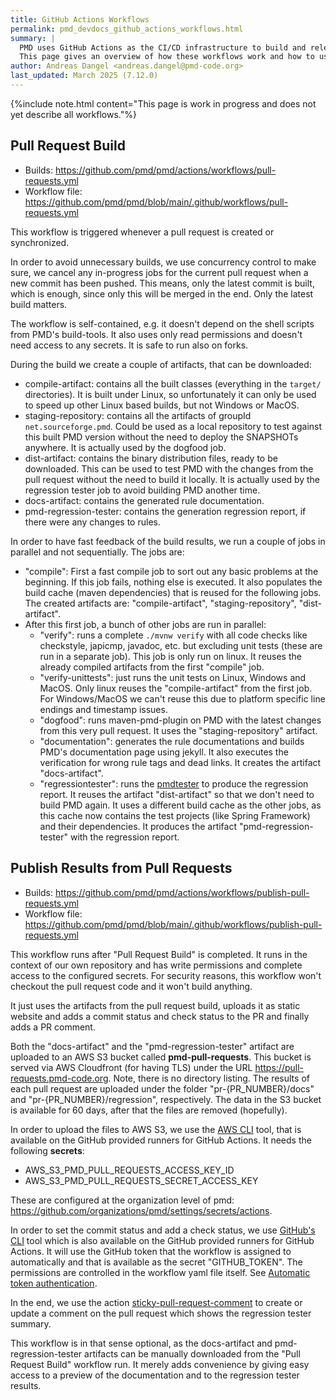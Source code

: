 ```yaml
---
title: GitHub Actions Workflows
permalink: pmd_devdocs_github_actions_workflows.html
summary: |
  PMD uses GitHub Actions as the CI/CD infrastructure to build and release new versions.
  This page gives an overview of how these workflows work and how to use them.
author: Andreas Dangel <andreas.dangel@pmd-code.org>
last_updated: March 2025 (7.12.0)
---
```


{%include note.html content="This page is work in progress and does not yet describe all workflows."%}

## Pull Request Build

* Builds: <https://github.com/pmd/pmd/actions/workflows/pull-requests.yml>
* Workflow file: <https://github.com/pmd/pmd/blob/main/.github/workflows/pull-requests.yml>

This workflow is triggered whenever a pull request is created or synchronized.

In order to avoid unnecessary builds, we use concurrency control to make sure, we cancel any in-progress jobs for
the current pull request when a new commit has been pushed. This means, only the latest commit is built, which
is enough, since only this will be merged in the end. Only the latest build matters.

The workflow is self-contained, e.g. it doesn't depend on the shell scripts from PMD's build-tools.
It also uses only read permissions and doesn't need access to any secrets. It is safe to run also on
forks.

During the build we create a couple of artifacts, that can be downloaded:

* compile-artifact: contains all the built classes (everything in the `target/` directories). It is built under Linux,
  so unfortunately it can only be used to speed up other Linux based builds, but not Windows or MacOS.
* staging-repository: contains all the artifacts of groupId `net.sourceforge.pmd`. Could be used as a local
  repository to test against this built PMD version without the need to deploy the SNAPSHOTs anywhere. It is
  actually used by the dogfood job.
* dist-artifact: contains the binary distribution files, ready to be downloaded. This can be used to test
  PMD with the changes from the pull request without the need to build it locally. It is actually used by the
  regression tester job to avoid building PMD another time.
* docs-artifact: contains the generated rule documentation.
* pmd-regression-tester: contains the generation regression report, if there were any changes to rules.

In order to have fast feedback of the build results, we run a couple of jobs in parallel and not sequentially.
The jobs are:

* "compile": First a fast compile job to sort out any basic problems at the beginning. If this job fails, nothing
  else is executed. It also populates the build cache (maven dependencies) that is reused for the following jobs.
  The created artifacts are: "compile-artifact", "staging-repository", "dist-artifact".
* After this first job, a bunch of other jobs are run in parallel:
    - "verify": runs a complete `./mvnw verify` with all code checks like checkstyle, japicmp, javadoc, etc.
      but excluding unit tests (these are run in a separate job).
      This job is only run on linux. It reuses the already compiled artifacts from the first "compile" job.
    - "verify-unittests": just runs the unit tests on Linux, Windows and MacOS. Only linux reuses the
      "compile-artifact" from the first job. For Windows/MacOS we can't reuse this due to platform specific line
      endings and timestamp issues.
    - "dogfood": runs maven-pmd-plugin on PMD with the latest changes from this very pull request. It uses the
      "staging-repository" artifact.
    - "documentation": generates the rule documentations and builds PMD's documentation page using jekyll.
      It also executes the verification for wrong rule tags and dead links. It creates the artifact "docs-artifact".
    - "regressiontester": runs the [pmdtester](pmd_devdocs_pmdtester.html) to produce the regression report.
      It reuses the artifact "dist-artifact" so that we don't need to build PMD again. It uses a different build
      cache as the other jobs, as this cache now contains the test projects (like Spring Framework) and their
      dependencies. It produces the artifact "pmd-regression-tester" with the regression report.

## Publish Results from Pull Requests

* Builds: <https://github.com/pmd/pmd/actions/workflows/publish-pull-requests.yml>
* Workflow file: <https://github.com/pmd/pmd/blob/main/.github/workflows/publish-pull-requests.yml>

This workflow runs after "Pull Request Build" is completed. It runs in the context of our own
repository and has write permissions and complete access to the configured secrets.
For security reasons, this workflow won't checkout the pull request code and it won't build anything.

It just uses the artifacts from the pull request build, uploads it as static website and adds
a commit status and check status to the PR and finally adds a PR comment.

Both the "docs-artifact" and the "pmd-regression-tester" artifact are uploaded to an AWS S3 bucket
called **pmd-pull-requests**. This bucket is served via AWS Cloudfront (for having TLS) under
the URL <https://pull-requests.pmd-code.org>. Note, there is no directory listing. The results
of each pull request are uploaded under the folder "pr-{PR_NUMBER}/docs" and "pr-{PR_NUMBER}/regression",
respectively. The data in the S3 bucket is available for 60 days, after that the files are removed
(hopefully).

In order to upload the files to AWS S3, we use the [AWS CLI](https://awscli.amazonaws.com/v2/documentation/api/latest/reference/s3/index.html)
tool, that is available on the GitHub provided runners for GitHub Actions. It needs the following **secrets**:

* AWS_S3_PMD_PULL_REQUESTS_ACCESS_KEY_ID
* AWS_S3_PMD_PULL_REQUESTS_SECRET_ACCESS_KEY

These are configured at the organization level of pmd: <https://github.com/organizations/pmd/settings/secrets/actions>.

In order to set the commit status and add a check status, we use [GitHub's CLI](https://cli.github.com/manual/) tool
which is also available on the GitHub provided runners for GitHub Actions. It will use the GitHub token
that the workflow is assigned to automatically and that is available as the secret "GITHUB_TOKEN".
The permissions are controlled in the workflow yaml file itself.
See [Automatic token authentication](https://docs.github.com/en/actions/security-for-github-actions/security-guides/automatic-token-authentication).

In the end, we use the action [sticky-pull-request-comment](https://github.com/marocchino/sticky-pull-request-comment)
to create or update a comment on the pull request which shows the regression tester summary.

This workflow is in that sense optional, as the docs-artifact and pmd-regression-tester artifacts can
be manually downloaded from the "Pull Request Build" workflow run. It merely adds convenience by
giving easy access to a preview of the documentation and to the regression tester results.
